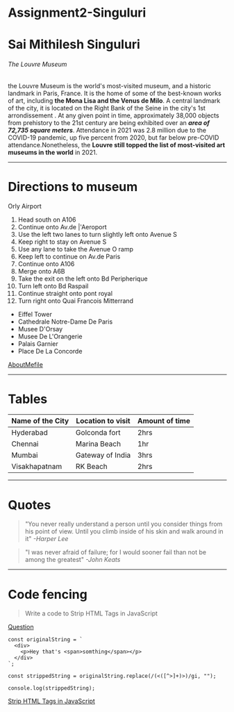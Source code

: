# Assignment2-Singuluri
# Sai Mithilesh Singuluri
###### The Louvre Museum
the Louvre Museum  is the world's most-visited museum, and a historic landmark in Paris, France. It is the home of some of the best-known works of art, including **the Mona Lisa and the Venus de Milo**. A central landmark of the city, it is located on the Right Bank of the Seine in the city's 1st arrondissement . At any given point in time, approximately 38,000 objects from prehistory to the 21st century are being exhibited over an ***area of 72,735 square meters***. Attendance in 2021 was 2.8 million due to the COVID-19 pandemic, up five percent from 2020, but far below pre-COVID attendance.Nonetheless, the **Louvre still topped the list of most-visited art museums in the world** in 2021.
- - -
# Directions to museum
Orly Airport
1. Head south on A106
2. Continue onto Av.de |'Aeroport
3. Use the left two lanes to turn slightly left onto Avenue S
4. Keep right to stay on Avenue S
5. Use any lane to take the Avenue O ramp
6. Keep left to continue on Av.de Paris
7. Continue onto A106
8. Merge onto A6B
9. Take the exit on the left onto Bd Peripherique
10. Turn left onto Bd Raspail
11. Continue straight onto pont royal
12. Turn right onto Quai Francois Mitterrand
- Eiffel Tower
- Cathedrale Notre-Dame De Paris
- Musee D'Orsay
- Musee De L'Orangerie
- Palais Garnier
- Place De La Concorde

[AboutMefile](AboutMe.md)

- - -
# Tables
| Name of the City | Location to visit | Amount of time |
| ---              | ---               | ---            |
| Hyderabad        | Golconda fort     | 2hrs           |
| Chennai          | Marina Beach      | 1hr            |
| Mumbai           | Gateway of India  | 3hrs           |
| Visakhapatnam    | RK Beach          | 2hrs           |

---
# Quotes
> "You never really understand a person until you consider things from his point of view. Until you climb inside of his skin and walk around in it" *-Harper Lee*

> "I was never afraid of failure; for I would sooner fail than not be among the greatest" *-John Keats*
---
# Code fencing

> Write a code to Strip HTML Tags in JavaScript

[Question](https://stackoverflow.com/questions/822452/strip-html-from-text-javascript)
``` 
const originalString = `
  <div>
    <p>Hey that's <span>somthing</span></p>
  </div>
`;

const strippedString = originalString.replace(/(<([^>]+)>)/gi, "");

console.log(strippedString);
```

[Strip HTML Tags in JavaScript](https://css-tricks.com/snippets/javascript/strip-html-tags-in-javascript/)


